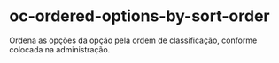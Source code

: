 # oc-ordered-options-by-sort-order
 Ordena as opções da opção pela ordem de classificação, conforme colocada na administração.
